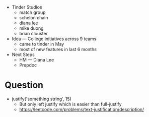 - Tinder Studios
	- match group
	- schelon chain
	- diana lee
	- mike duong
	- brian clouster 
- Idea — College initiatives across 9 teams
	- came to tinder in May
	- most of new features in last 6 months
- Next Steps
	- HM — Diana Lee
	- Prepdoc

# Question
- justify('something string', 15)
	- But only left justify which is easier than full-justify
	- https://leetcode.com/problems/text-justification/description/ 